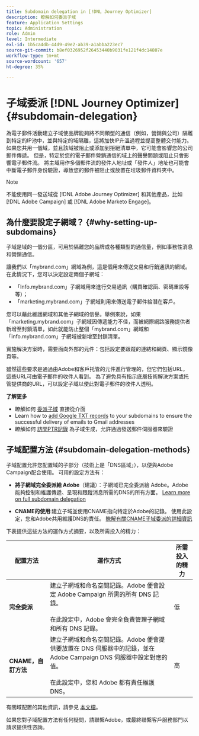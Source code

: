 ```yaml
---
title: Subdomain delegation in [!DNL Journey Optimizer]
description: 瞭解如何委派子域
feature: Application Settings
topic: Administration
role: Admin
level: Intermediate
exl-id: 1b5ca4db-44d9-49e2-ab39-a1abba223ec7
source-git-commit: b8ef0326952f26453440b9031fe121f4dc14807e
workflow-type: tm+mt
source-wordcount: '657'
ht-degree: 35%

---
```


# 子域委派 [!DNL Journey Optimizer] {#subdomain-delegation}

為電子郵件活動建立子域使品牌能夠將不同類型的通信（例如，營銷與公司）隔離到特定的IP池中，並與特定的域隔離，這將加快IP升溫過程並提高整體交付能力。 如果您共用一個域，並且該域被阻止或添加到拒絕清單中，它可能會影響您的公司郵件傳遞。 但是，特定於您的電子郵件營銷通信的域上的聲譽問題或阻止只會影響電子郵件流。 將主域用作多個郵件流的發件人地址或「發件人」地址也可能會中斷電子郵件身份驗證，導致您的郵件被阻止或放置在垃圾郵件資料夾中。

>[!NOTE]
>
>不能使用同一發送域從 [!DNL Adobe Journey Optimizer] 和其他產品，比如 [!DNL Adobe Campaign] 或 [!DNL Adobe Marketo Engage]。

## 為什麼要設定子網域？ {#why-setting-up-subdomains}

子域是域的一個分區，可用於隔離您的品牌或各種類型的通信量，例如事務性消息和營銷通信。

讓我們以「mybrand.com」網域為例，這是個用來傳送交易和行銷通訊的網域。在此情況下，您可以決定設定兩個子網域：

* 「Info.mybrand.com」子網域用來進行交易通訊（購買確認函、密碼重設等等）；
* 「marketing.mybrand.com」子網域則用來傳送電子郵件給潛在客戶。

您可以藉此維護網域和其他子網域的信譽。舉例來說，如果「marketing.mybrand.com」子網域因傳遞能力不佳，而被網際網路服務提供者新增至封鎖清單，如此就能防止整個「mybrand.com」網域和「info.mybrand.com」子網域被新增至封鎖清單。

實施解決方案時，需要面向外部的元件：包括設定要跟蹤的連結和網頁、顯示鏡像頁等。

雖然這些要求是通過由Adobe和客戶托管的元件進行管理的，但它們包括URL，這些URL可由電子郵件的收件人看到。 為了避免具有指示底層技術解決方案或托管提供商的URL，可以設定子域以使此對電子郵件的收件人透明。

**了解更多**

* 瞭解如何 [委派子域](delegate-subdomain.md) 直接從介面
* Learn how to [add Google TXT records](google-txt.md) to your subdomains to ensure the successful delivery of emails to Gmail addresses
* 瞭解如何 [訪問PTR記錄](ptr-records.md) 為子域生成，允許通過發送郵件伺服器來驗證

## 子域配置方法 {#subdomain-delegation-methods}

子域配置允許您配置域的子部分（技術上是「DNS區域」），以便與Adobe Campaign配合使用。 可用的設定方法有：

* **將子網域完全委派給 Adobe**（建議）：子網域已完全委派給 Adobe。Adobe能夠控制和維護傳遞、呈現和跟蹤消息所需的DNS的所有方面。 [Learn more on full subdomain delegation](delegate-subdomain.md#full-subdomain-delegation)

* **CNAME的使用**:建立子域並使用CNAME指向特定於Adobe的記錄。 使用此設定，您和Adobe共用維護DNS的責任。 [瞭解有關CNAME子域委派的詳細資訊](delegate-subdomain.md#cname-subdomain-delegation)

下表提供這些方法的運作方式摘要，以及所需投入的精力：

| 配置方法 | 運作方式 | 所需投入的精力 |
|---|---|---|
| **完全委派** | 建立子網域和命名空間記錄。Adobe 便會設定 Adobe Campaign 所需的所有 DNS 記錄。<br/><br/>在此設定中，Adobe 會完全負責管理子網域和所有 DNS 記錄。 | 低 |
| **CNAME，自訂方法** | 建立子網域和命名空間記錄。Adobe 便會提供要放置在 DNS 伺服器中的記錄，並在 Adobe Campaign DNS 伺服器中設定對應的值。<br/><br/>在此設定中，您和 Adobe 都有責任維護 DNS。 | 高 |

有關域配置的其他資訊，請參見 [本文檔](https://experienceleague.adobe.com/docs/deliverability-learn/deliverability-best-practice-guide/additional-resources/product-specific-resources/campaign/ac-domain-name-setup.html)。

如果您對子域配置方法有任何疑問，請聯繫Adobe，或最終聯繫客戶服務部門以請求提供性咨詢。
